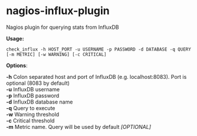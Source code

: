 nagios-influx-plugin
====================

Nagios plugin for querying stats from InfluxDB

**Usage:**

```shell
check_influx -h HOST_PORT -u USERNAME -p PASSWORD -d DATABASE -q QUERY [-m METRIC] [-w WARNING] [-c CRITICAL]
```

**Options**:

**-h** Colon separated host and port of InfluxDB (e.g. localhost:8083). Port is optional (8083 by default)<br>
**-u** InfluxDB username<br>
**-p** InfluxDB password<br>
**-d** InfluxDB database name<br>
**-q** Query to execute<br>
**-w** Warning threshold<br>
**-c** Critical threshold<br>
**-m** Metric name. Query will be used by default _[OPTIONAL]_
